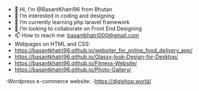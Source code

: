 - 👋 Hi, I’m @BasantKhatri96 from Bhutan
- 👀 I’m interested in coding and designing
- 🌱 I’m currently learning php laravel framework
- 💞️ I’m looking to collaborate on Front End Designing 
- 📫 How to reach me: basantkhatri000@gmail.com
- Webpages on HTML and CSS:
- https://basantkhatri96.github.io/websiter_for_online_food_delivery_app/
- https://basantkhatri96.github.io/Glassy-look-Design-for-Desktop/
- https://basantkhatri96.github.io/Fitness-Website/
- https://basantkhatri96.github.io/Photo-Gallery/

-Wordpress e-commerce website:
-https://digishop.world/


